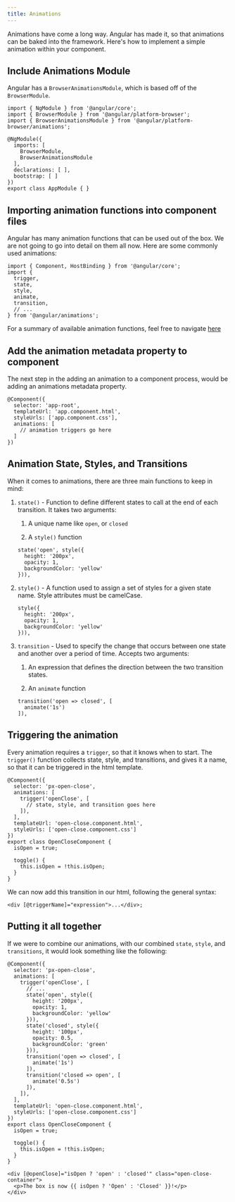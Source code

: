 ```yaml
---
title: Animations
---
```


Animations have come a long way. Angular has made it, so that animations
can be baked into the framework. Here's how to implement a simple
animation within your component.

 Include Animations Module 
--------------------------

Angular has a `BrowserAnimationsModule`, which is based off of the
`BrowserModule`.

``` {caption="app.module.ts"}
import { NgModule } from '@angular/core';
import { BrowserModule } from '@angular/platform-browser';
import { BrowserAnimationsModule } from '@angular/platform-browser/animations';

@NgModule({
  imports: [
    BrowserModule,
    BrowserAnimationsModule
  ],
  declarations: [ ],
  bootstrap: [ ]
})
export class AppModule { }  
```

 Importing animation functions into component files 
---------------------------------------------------

Angular has many animation functions that can be used out of the box. We
are not going to go into detail on them all now. Here are some commonly
used animations:

``` {caption="app.component.ts"}
import { Component, HostBinding } from '@angular/core';
import {
  trigger,
  state,
  style,
  animate,
  transition,
  // ...
} from '@angular/animations';  
```

For a summary of available animation functions, feel free to navigate
[here](https://angular.io/guide/animations#animation-api-summary)

Add the animation metadata property to component
------------------------------------------------

The next step in the adding an animation to a component process, would
be adding an animations metadata property.

    @Component({
      selector: 'app-root',
      templateUrl: 'app.component.html',
      styleUrls: ['app.component.css'],
      animations: [
        // animation triggers go here
      ]
    })  

 Animation State, Styles, and Transitions 
-----------------------------------------

When it comes to animations, there are three main functions to keep in
mind:

1.  `state()` - Function to define different states to call at the end
    of each transition. It takes two arguments:

    1.  A unique name like `open`, or `closed`

    2.  A `style()` function

    <!-- -->

        state('open', style({
          height: '200px',
          opacity: 1,
          backgroundColor: 'yellow'
        })),

2.  `style()` - A function used to assign a set of styles for a given
    state name. Style attributes must be camelCase.

        style({
          height: '200px',
          opacity: 1,
          backgroundColor: 'yellow'
        })),

3.  `transition` - Used to specify the change that occurs between one
    state and another over a period of time. Accepts two arguments:

    1.  An expression that defines the direction between the two
        transition states.

    2.  An `animate` function

    <!-- -->

        transition('open => closed', [
          animate('1s')
        ]),

Triggering the animation
------------------------

Every animation requires a `trigger`, so that it knows when to start.
The `trigger()` function collects state, style, and transitions, and
gives it a name, so that it can be triggered in the html template.

``` {caption="open-close.component.ts"}
@Component({
  selector: 'px-open-close',
  animations: [
    trigger('openClose', [
      // state, style, and transition goes here
    ]),
  ],
  templateUrl: 'open-close.component.html',
  styleUrls: ['open-close.component.css']
})
export class OpenCloseComponent {
  isOpen = true;

  toggle() {
    this.isOpen = !this.isOpen;
  }
}
```

We can now add this transition in our html, following the general
syntax:

``` {caption="*.html"}
<div [@triggerName]="expression">...</div>;
```

 Putting it all together 
------------------------

If we were to combine our animations, with our combined `state`,
`style`, and `transitions`, it would look something like the following:

``` {caption="open-close.component.ts"}
@Component({
  selector: 'px-open-close',
  animations: [
    trigger('openClose', [
      // ...
      state('open', style({
        height: '200px',
        opacity: 1,
        backgroundColor: 'yellow'
      })),
      state('closed', style({
        height: '100px',
        opacity: 0.5,
        backgroundColor: 'green'
      })),
      transition('open => closed', [
        animate('1s')
      ]),
      transition('closed => open', [
        animate('0.5s')
      ]),
    ]),
  ],
  templateUrl: 'open-close.component.html',
  styleUrls: ['open-close.component.css']
})
export class OpenCloseComponent {
  isOpen = true;

  toggle() {
    this.isOpen = !this.isOpen;
  }
}
```

``` {caption="open-close.component.html"}
<div [@openClose]="isOpen ? 'open' : 'closed'" class="open-close-container">
  <p>The box is now {{ isOpen ? 'Open' : 'Closed' }}!</p>
</div>
```
